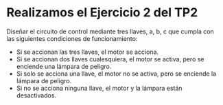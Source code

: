 # Realizamos el Ejercicio 2 del TP2
Diseñar el circuito de control mediante tres llaves, a, b, c que cumpla con las siguientes condiciones de funcionamiento:

* Si se accionan las tres llaves, el motor se acciona.
* Si se accionan dos llaves cualesquiera, el motor se activa, pero se enciende una lámpara de peligro.
* Si solo se acciona una llave, el motor no se activa, pero se enciende la lámpara de peligro.
* Si no se acciona ninguna llave, el motor y la lámpara están desactivados.
